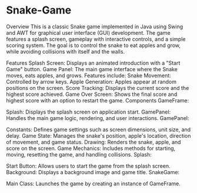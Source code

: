 # Snake-Game
Overview
This is a classic Snake game implemented in Java using Swing and AWT for graphical user interface (GUI) development. The game features a splash screen, gameplay with interactive controls, and a simple scoring system. The goal is to control the snake to eat apples and grow, while avoiding collisions with itself and the walls.

Features
Splash Screen: Displays an animated introduction with a "Start Game" button.
Game Panel: The main game interface where the Snake moves, eats apples, and grows. Features include:
Snake Movement: Controlled by arrow keys.
Apple Generation: Apples appear at random positions on the screen.
Score Tracking: Displays the current score and the highest score achieved.
Game Over Screen: Shows the final score and highest score with an option to restart the game.
Components
GameFrame:

Splash: Displays the splash screen on application start.
GamePanel: Handles the main game logic, rendering, and user interactions.
GamePanel:

Constants: Defines game settings such as screen dimensions, unit size, and delay.
Game State: Manages the snake's position, apple's location, direction of movement, and game status.
Drawing: Renders the snake, apple, and score on the screen.
Game Mechanics: Includes methods for starting, moving, resetting the game, and handling collisions.
Splash:

Start Button: Allows users to start the game from the splash screen.
Background: Displays a background image and game title.
SnakeGame:

Main Class: Launches the game by creating an instance of GameFrame.
